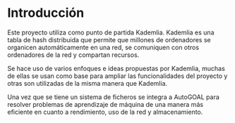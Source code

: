 # Introducción

Este proyecto utiliza como punto de partida Kademlia. Kademlia es una tabla de hash distribuida que permite que millones de ordenadores se organicen automáticamente en una red, se comuniquen con otros ordenadores de la red y compartan recursos.

Se hace uso de varios enfoques e ideas propuestas por Kademlia, muchas de ellas se usan como base para ampliar las funcionalidades del proyecto y otras son utilizadas de la misma manera que Kademlia.

Una vez que se tiene un sistema de ficheros se integra a AutoGOAL para resolver problemas de aprendizaje de máquina de una manera más eficiente en cuanto a rendimiento, uso de la red y almacenamiento.

